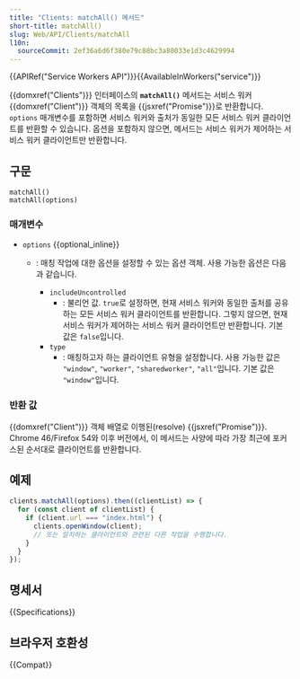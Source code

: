 ```yaml
---
title: "Clients: matchAll() 메서드"
short-title: matchAll()
slug: Web/API/Clients/matchAll
l10n:
  sourceCommit: 2ef36a6d6f380e79c88bc3a80033e1d3c4629994
---
```


{{APIRef("Service Workers API")}}{{AvailableInWorkers("service")}}

{{domxref("Clients")}} 인터페이스의 **`matchAll()`** 메서드는
서비스 워커 {{domxref("Client")}} 객체의 목록을 {{jsxref("Promise")}}로 반환합니다.
`options` 매개변수를 포함하면 서비스 워커와 출처가 동일한 모든 서비스 워커 클라이언트를 반환할 수 있습니다.
옵션을 포함하지 않으면, 메서드는 서비스 워커가 제어하는 서비스 워커 클라이언트만 반환합니다.

## 구문

```js-nolint
matchAll()
matchAll(options)
```

### 매개변수

- `options` {{optional_inline}}

  - : 매칭 작업에 대한 옵션을 설정할 수 있는 옵션 객체. 사용 가능한 옵션은 다음과 같습니다.

    - `includeUncontrolled`
      - : 불리언 값.
        `true`로 설정하면, 현재 서비스 워커와 동일한 출처를 공유하는 모든 서비스 워커 클라이언트를 반환합니다.
        그렇지 않으면, 현재 서비스 워커가 제어하는 서비스 워커 클라이언트만 반환합니다.
        기본 값은 `false`입니다.
    - `type`
      - : 매칭하고자 하는 클라이언트 유형을 설정합니다. 사용 가능한 값은
        `"window"`, `"worker"`, `"sharedworker"`, `"all"`입니다. 
        기본 값은 `"window"`입니다.

### 반환 값

{{domxref("Client")}} 객체 배열로 이행된(resolve) {{jsxref("Promise")}}.
Chrome 46/Firefox 54와 이후 버전에서, 이 메서드는 사양에 따라 가장 최근에 포커스된 순서대로 클라이언트를 반환합니다.

## 예제

```js
clients.matchAll(options).then((clientList) => {
  for (const client of clientList) {
    if (client.url === "index.html") {
      clients.openWindow(client);
      // 또는 일치하는 클라이언트와 관련된 다른 작업을 수행합니다.
    }
  }
});
```

## 명세서

{{Specifications}}

## 브라우저 호환성

{{Compat}}
